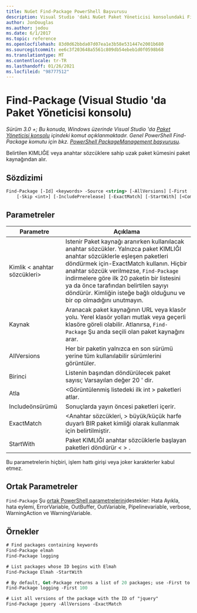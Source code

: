 ```yaml
---
title: NuGet Find-Package PowerShell Başvurusu
description: Visual Studio 'daki NuGet Paket Yöneticisi konsolundaki Find-Package PowerShell komutuna yönelik başvuru.
author: JonDouglas
ms.author: jodou
ms.date: 6/1/2017
ms.topic: reference
ms.openlocfilehash: 83d0d62bbda07d07ea1e3b58e531447e2001b680
ms.sourcegitcommit: ee6c3f203648a5561c809db54ebeb1d0f0598b68
ms.translationtype: MT
ms.contentlocale: tr-TR
ms.lasthandoff: 01/26/2021
ms.locfileid: "98777512"
---
```

# <a name="find-package-package-manager-console-in-visual-studio"></a>Find-Package (Visual Studio 'da Paket Yöneticisi konsolu)

*Sürüm 3.0 +; Bu konuda, Windows üzerinde Visual Studio 'da [Paket Yöneticisi konsolu](../../consume-packages/install-use-packages-powershell.md) içindeki komut açıklanmaktadır. Genel PowerShell Find-Package komutu için bkz. [PowerShell PackageManagement başvurusu](/powershell/module/packagemanagement/?view=powershell-6).*

Belirtilen KIMLIĞE veya anahtar sözcüklere sahip uzak paket kümesini paket kaynağından alır.

## <a name="syntax"></a>Sözdizimi

```ps
Find-Package [-Id] <keywords> -Source <string> [-AllVersions] [-First [<int>]]
    [-Skip <int>] [-IncludePrerelease] [-ExactMatch] [-StartWith] [<CommonParameters>]
```

## <a name="parameters"></a>Parametreler

| Parametre | Açıklama |
| --- | --- |
| Kimlik &lt; anahtar sözcükleri&gt; | Istenir Paket kaynağı aranırken kullanılacak anahtar sözcükler. Yalnızca paket KIMLIĞI anahtar sözcüklerle eşleşen paketleri döndürmek için-ExactMatch kullanın. Hiçbir anahtar sözcük verilmezse, `Find-Package` indirmelere göre ilk 20 paketin bir listesini ya da önce tarafından belirtilen sayıyı döndürür. Kimliğin isteğe bağlı olduğunu ve bir op olmadığını unutmayın. |
| Kaynak | Aranacak paket kaynağının URL veya klasör yolu. Yerel klasör yolları mutlak veya geçerli klasöre göreli olabilir. Atlanırsa, `Find-Package` Şu anda seçili olan paket kaynağını arar. |
| AllVersions | Her bir paketin yalnızca en son sürümü yerine tüm kullanılabilir sürümlerini görüntüler. |
| Birinci | Listenin başından döndürülecek paket sayısı; Varsayılan değer 20 ' dir. |
| Atla | &lt;Görüntülenmiş listedeki ilk int &gt; paketleri atlar.  |
| Includeönsürümü | Sonuçlarda yayın öncesi paketleri içerir. |
| ExactMatch | &lt;Anahtar sözcükleri, &gt; büyük/küçük harfe duyarlı BIR paket kimliği olarak kullanmak için belirtilmiştir. |
| StartWith | Paket KIMLIĞI anahtar sözcüklerle başlayan paketleri döndürür &lt; &gt; . |

Bu parametrelerin hiçbiri, işlem hattı girişi veya joker karakterler kabul etmez.

## <a name="common-parameters"></a>Ortak Parametreler

`Find-Package` Şu [ortak PowerShell parametrelerini](/powershell/module/microsoft.powershell.core/about/about_commonparameters)destekler: Hata Ayıkla, hata eylemi, ErrorVariable, OutBuffer, OutVariable, Pipelinevariable, verbose, WarningAction ve WarningVariable.

## <a name="examples"></a>Örnekler

```ps
# Find packages containing keywords
Find-Package elmah
Find-Package logging

# List packages whose ID begins with Elmah
Find-Package Elmah -StartWith

# By default, Get-Package returns a list of 20 packages; use -First to show more
Find-Package logging -First 100

# List all versions of the package with the ID of "jquery"
Find-Package jquery -AllVersions -ExactMatch
```